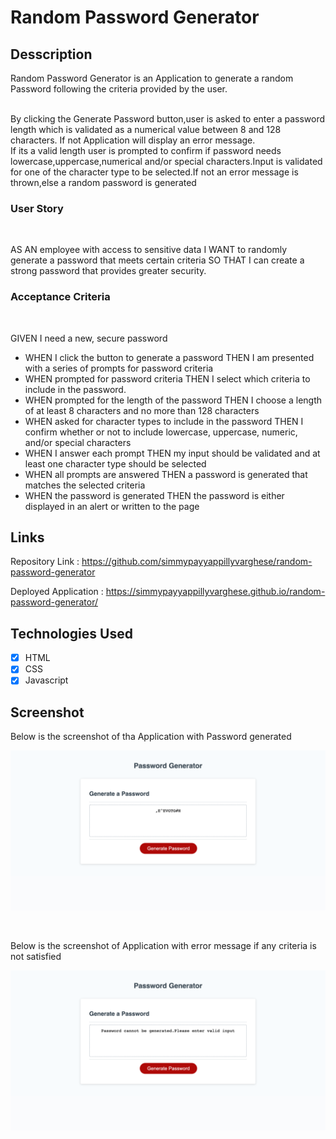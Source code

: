 # Random Password Generator 

## Desscription

 Random Password Generator  is an Application to generate a random Password following the criteria provided by the user.

 <br>
 By clicking the Generate Password button,user is asked to enter a password length which is validated as a numerical value between 8 and 128 characters.
 If not Application will display an error message.

 <br>
 If its a valid length user is prompted to confirm 
 if password needs lowercase,uppercase,numerical and/or
 special characters.Input is validated for  one of the character type to be selected.If not an error message is thrown,else a random password is generated 

<br>

### User Story
<br>

AS AN employee with access to sensitive data
I WANT to randomly generate a password that meets certain criteria
SO THAT I can create a strong password that provides greater security.

### Acceptance Criteria

<br>

GIVEN I need a new, secure password
*  WHEN I click the button to generate a password THEN I am presented with a series of prompts for password criteria
* WHEN prompted for password criteria THEN I select which criteria to include in the password.
*  WHEN prompted for the length of the password THEN I choose a length of at least 8 characters and no more than 128 characters
* WHEN asked for character types to include in the password THEN I confirm whether or not to include lowercase, uppercase, numeric, and/or special characters
* WHEN I answer each prompt THEN my input should be validated and at least one character type should be selected
* WHEN all prompts are answered THEN a password is generated that matches the selected criteria
* WHEN the password is generated THEN the password is either displayed in an alert or written to the page

## Links

Repository Link  : https://github.com/simmypayyappillyvarghese/random-password-generator

Deployed Application : https://simmypayyappillyvarghese.github.io/random-password-generator/


## Technologies Used

* [x] HTML
* [x] CSS
* [x] Javascript

## Screenshot

Below is the screenshot of tha Application with Password generated

![Screenshot of the Application](./assets/screenshot.png)

<br>

Below is the screenshot of Application with error message if any criteria is not satisfied

![Screenshot of the Application with error message](./assets/screenshot_error.png)


